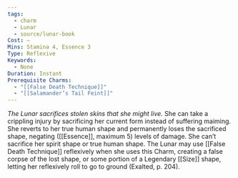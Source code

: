 ```yaml
---
tags:
  - charm
  - Lunar
  - source/lunar-book
Cost: —
Mins: Stamina 4, Essence 3
Type: Reflexive
Keywords:
  - None
Duration: Instant
Prerequisite Charms:
  - "[[False Death Technique]]"
  - "[[Salamander’s Tail Feint]]"
---
```

*The Lunar sacrifices stolen skins that she might live.*
She can take a crippling injury by sacrificing her current form instead of suffering maiming. She reverts to her true human shape and permanently loses the sacrificed shape, negating ([[Essence]], maximum 5) levels of damage. She can’t sacrifice her spirit shape or true human shape. The Lunar may use [[False Death Technique]] reflexively when she uses this Charm, creating a false corpse of the lost shape, or some portion of a Legendary [[Size]] shape, letting her reflexively roll to go to ground (Exalted, p. 204).